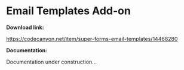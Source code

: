 # Email Templates Add-on

**Download link:**

https://codecanyon.net/item/super-forms-email-templates/14468280


**Documentation:**

Documentation under construction...
